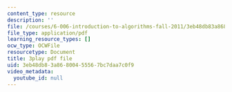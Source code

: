 ```yaml
---
content_type: resource
description: ''
file: /courses/6-006-introduction-to-algorithms-fall-2011/3eb48db83a86800455567bc7daa7c0f9_OQ5jsbhAv_M.pdf
file_type: application/pdf
learning_resource_types: []
ocw_type: OCWFile
resourcetype: Document
title: 3play pdf file
uid: 3eb48db8-3a86-8004-5556-7bc7daa7c0f9
video_metadata:
  youtube_id: null
---
```

